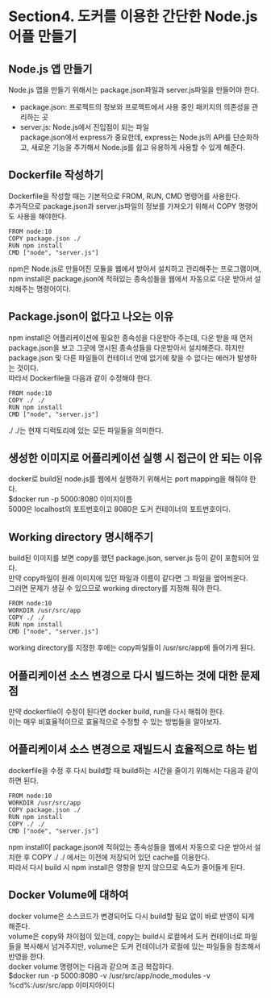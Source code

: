 # Section4. 도커를 이용한 간단한 Node.js 어플 만들기
## Node.js 앱 만들기
Node.js 앱을 만들기 위해서는 package.json파일과 server.js파일을 만들어야 한다.  
- package.json: 프로젝트의 정보와 프로젝트에서 사용 중인 패키지의 의존성을 관리하는 곳  
- server.js: Node.js에서 진입점이 되는 파일  
package.json에서 express가 중요한데, express는 Node.js의 API를 단순화하고, 새로운 기능을 추가해서 Node.js를 쉽고 유용하게 사용할 수 있게 해준다.  
## Dockerfile 작성하기
Dockerfile을 작성할 때는 기본적으로 FROM, RUN, CMD 명령어를 사용한다.  
추가적으로 package.json과 server.js파일의 정보를 가져오기 위해서 COPY 명령어도 사용을 해야한다.  
```  
FROM node:10  
COPY package.json ./  
RUN npm install  
CMD ["node", "server.js"]  
```
npm은 Node.js로 만들어진 모듈을 웹에서 받아서 설치하고 관리해주는 프로그램이며,  
npm install은 package.json에 적혀있는 종속성들을 웹에서 자동으로 다운 받아서 설치해주는 명령어이다.  
## Package.json이 없다고 나오는 이유
npm install은 어플리케이션에 필요한 종속성을 다운받아 주는데, 다운 받을 때 먼저 package.json을 보고 그곳에 명시된 종속성들을 다운받아서 설치해준다. 하지만 package.json 및 다른 파일들이 컨테이너 안에 없기에 찾을 수 없다는 에러가 발생하는 것이다.  
따라서 Dockerfile을 다음과 같이 수정해야 한다.  
```
FROM node:10  
COPY ./ ./ 
RUN npm install  
CMD ["node", "server.js"]  
```
./ ./는 현재 디럭토리에 있는 모든 파일들을 의미한다.  
## 생성한 이미지로 어플리케이션 실행 시 접근이 안 되는 이유
docker로 build된 node.js를 웹에서 실행하기 위해서는 port mapping을 해줘야 한다.  
$docker run -p 5000:8080 이미지이름  
5000은 localhost의 포트번호이고 8080은 도커 컨테이너의 포트번호이다.  
## Working directory 명시해주기
build된 이미지를 보면 copy를 했던 package.json, server.js 등이 같이 포함되어 있다.  
만약 copy파일이 원래 이미지에 있던 파일과 이름이 같다면 그 파일을 엎어씌운다.  
그러면 문제가 생길 수 있으므로 working directory를 지정해 줘야 한다.  
```
FROM node:10  
WORKDIR /usr/src/app  
COPY ./ ./  
RUN npm install  
CMD ["node", "server.js"]  
```
working directory를 지정한 후에는 copy파일들이 /usr/src/app에 들어가게 된다.  
## 어플리케이션 소스 변경으로 다시 빌드하는 것에 대한 문제점
만약 dockerfile이 수정이 된다면 docker build, run을 다시 해줘야 한다.  
이는 매우 비효율적이므로 효율적으로 수정할 수 있는 방법들을 알아보자.  
## 어플리케이셔 소스 변경으로 재빌드시 효율적으로 하는 법
dockerfile을 수정 후 다시 build할 때 build하는 시간을 줄이기 위해서는 다음과 같이 하면 된다.  
```
FROM node:10  
WORKDIR /usr/src/app  
COPY package.json ./  
RUN npm install  
COPY ./ ./  
CMD ["node", "server.js"]  
```
npm install이 package.json에 적혀있는 종속성들을 웹에서 자동으로 다운 받아서 설치한 후 COPY ./ ./ 에서는 이전에 저장되어 있던 cache를 이용한다.  
따라서 다시 build 시 npm install은 영향을 받지 않으므로 속도가 줄어들게 된다.  
## Docker Volume에 대하여
docker volume은 소스코드가 변경되어도 다시 build할 필요 없이 바로 반영이 되게 해준다.  
volume은 copy와 차이점이 있는데, copy는 build시 로컬에서 도커 컨테이너로 파일들을 복사해서 넘겨주지만, volume은 도커 컨테이너가 로컬에 있는 파일들을 참조해서 반영을 한다.  
docker volume 명령어는 다음과 같으며 조금 복잡하다.  
$docker run -p 5000:8080 -v /usr/src/app/node_modules -v %cd%:/usr/src/app 이미지아이디